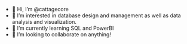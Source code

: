 - 👋 Hi, I’m @cattagecore
- 👀 I’m interested in database design and management as well as data analysis and visualization.
- 🌱 I’m currently learning SQL and PowerBI
- 💞️ I’m looking to collaborate on anything!

<!---
shewarrior/shewarrior is a ✨ special ✨ repository because its `README.md` (this file) appears on your GitHub profile.
You can click the Preview link to take a look at your changes.
--->
